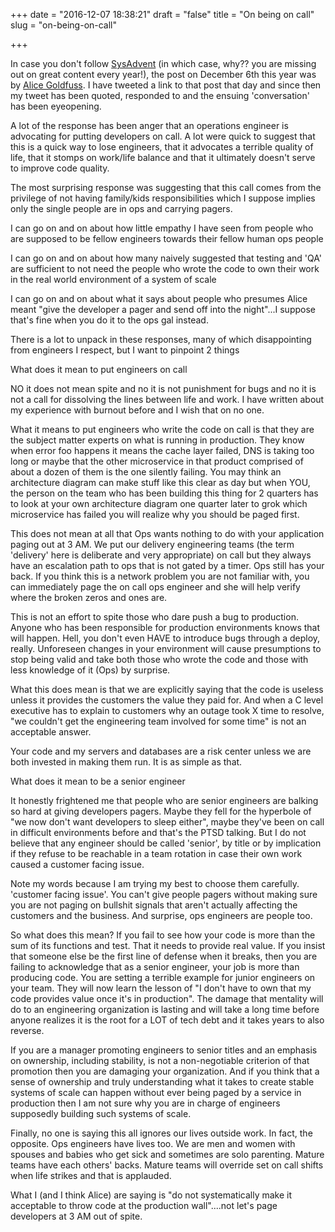 +++
date = "2016-12-07 18:38:21"
draft = "false"
title = "On being on call"
slug = "on-being-on-call"

+++

In case you don't follow [SysAdvent](https://sysadvent.blogspot.com/) (in which case, why?? you are missing out on great content every year!), the post on December 6th this year was by [Alice Goldfuss](https://sysadvent.blogspot.com/2016/12/day-6-no-more-on-call-martyrs.html). I have tweeted a link to that post that day and since then my tweet has been quoted, responded to and the ensuing 'conversation' has been eyeopening.

A lot of the response has been anger that an operations engineer is advocating for putting developers on call. A lot were quick to suggest that this is a quick way to lose engineers, that it advocates a terrible quality of life, that it stomps on work/life balance and that it ultimately doesn't serve to improve code quality.

The most surprising response was suggesting that this call comes from the privilege of not having family/kids responsibilities which I suppose implies only the single people are in ops and carrying pagers.

I can go on and on about how little empathy I have seen from people who are supposed to be fellow engineers towards their fellow human ops people

I can go on and on about how many naively suggested that testing and 'QA' are sufficient to not need the people who wrote the code to own their work in the real world environment of a system of scale

I can go on and on about what it says about people who presumes Alice meant "give the developer a pager and send off into the night"...I suppose that's fine when you do it to the ops gal instead.

There is a lot to unpack in these responses, many of which disappointing from engineers I respect, but I want to pinpoint 2 things

What does it mean to put engineers on call

NO it does not mean spite and no it is not punishment for bugs and no it is not a call for dissolving the lines between life and work. I have written about my experience with burnout before and I wish that on no one.

What it means to put engineers who write the code on call is that they are the subject matter experts on what is running in production. They know when error foo happens it means the cache layer failed, DNS is taking too long or maybe that the other microservice in that product comprised of about a dozen of them is the one silently failing. You may think an architecture diagram can make stuff like this clear as day but when YOU, the person on the team who has been building this thing for 2 quarters has to look at your own architecture diagram one quarter later to grok which microservice has failed you will realize why you should be paged first.

This does not mean at all that Ops wants nothing to do with your application paging out at 3 AM. We put our delivery engineering teams (the term 'delivery' here is deliberate and very appropriate) on call but they always have an escalation path to ops that is not gated by a timer. Ops still has your back. If you think this is a network problem you are not familiar with, you can immediately page the on call ops engineer and she will help verify where the broken zeros and ones are.

This is not an effort to spite those who dare push a bug to production. Anyone who has been responsible for production environments knows that will happen. Hell, you don't even HAVE to introduce bugs through a deploy, really. Unforeseen changes in your environment will cause presumptions to stop being valid and take both those who wrote the code and those with less knowledge of it (Ops) by surprise.

What this does mean is that we are explicitly saying that the code is useless unless it provides the customers the value they paid for. And when a C level executive has to explain to customers why an outage took X time to resolve, "we couldn't get the engineering team involved for some time" is not an acceptable answer.

Your code and my servers and databases are a risk center unless we are both invested in making them run. It is as simple as that.

What does it mean to be a senior engineer

It honestly frightened me that people who are senior engineers are balking so hard at giving developers pagers. Maybe they fell for the hyperbole of "we now don't want developers to sleep either", maybe they've been on call in difficult environments before and that's the PTSD talking. But I do not believe that any engineer should be called 'senior', by title or by implication if they refuse to be reachable in a team rotation in case their own work caused a customer facing issue.

Note my words because I am trying my best to choose them carefully. 'customer facing issue'. You can't give people pagers without making sure you are not paging on bullshit signals that aren't actually affecting the customers and the business. And surprise, ops engineers are people too.

So what does this mean? If you fail to see how your code is more than the sum of its functions and test. That it needs to provide real value. If you insist that someone else be the first line of defense when it breaks, then you are failing to acknowledge that as a senior engineer, your job is more than producing code. You are setting a terrible example for junior engineers on your team. They will now learn the lesson of "I don't have to own that my code provides value once it's in production". The damage that mentality will do to an engineering organization is lasting and will take a long time before anyone realizes it is the root for a LOT of tech debt and it takes years to also reverse.

If you are a manager promoting engineers to senior titles and an emphasis on ownership, including stability, is not a non-negotiable criterion of that promotion then you are damaging your organization. And if you think that a sense of ownership and truly understanding what it takes to create stable systems of scale can happen without ever being paged by a service in production then I am not sure why you are in charge of engineers supposedly building such systems of scale.

Finally, no one is saying this all ignores our lives outside work. In fact, the opposite. Ops engineers have lives too. We are men and women with spouses and babies who get sick and sometimes are solo parenting. Mature teams have each others' backs. Mature teams will override set on call shifts when life strikes and that is applauded.

What I (and I think Alice) are saying is "do not systematically make it acceptable to throw code at the production wall"....not let's page developers at 3 AM out of spite.
